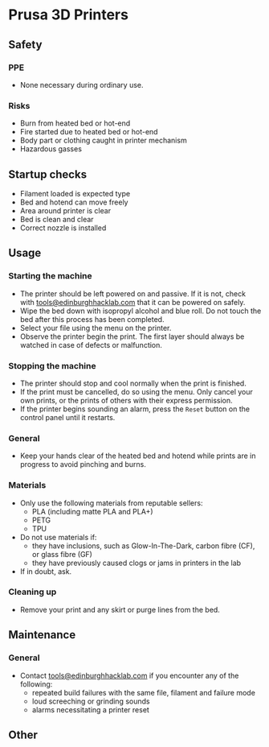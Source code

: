 # Prusa 3D Printers

<!-- There is no prescribed structure, but here is a suggestion: -->

## Safety

### PPE
* None necessary during ordinary use.

### Risks
* Burn from heated bed or hot-end
* Fire started due to heated bed or hot-end
* Body part or clothing caught in printer mechanism
* Hazardous gasses

<!-- Usually, all of the control measures in the risk assessment should be mentioned here -->

## Startup checks
* Filament loaded is expected type
* Bed and hotend can move freely
* Area around printer is clear
* Bed is clean and clear
* Correct nozzle is installed

## Usage

### Starting the machine
* The printer should be left powered on and passive. If it is not, check with tools@edinburghhacklab.com that it can be powered on safely.
* Wipe the bed down with isopropyl alcohol and blue roll. Do not touch the bed after this process has been completed.
* Select your file using the menu on the printer.
* Observe the printer begin the print. The first layer should always be watched in case of defects or malfunction.

### Stopping the machine
* The printer should stop and cool normally when the print is finished.
* If the print must be cancelled, do so using the menu. Only cancel your own prints, or the prints of others with their express permission.
* If the printer begins sounding an alarm, press the `Reset` button on the control panel until it restarts.

<!-- incl estops if necessary -->

### General
* Keep your hands clear of the heated bed and hotend while prints are in progress to avoid pinching and burns.

### Materials
* Only use the following materials from reputable sellers:
    * PLA (including matte PLA and PLA+)
    * PETG
    * TPU
* Do not use materials if:
    * they have inclusions, such as Glow-In-The-Dark, carbon fibre (CF), or glass fibre (GF)
    * they have previously caused clogs or jams in printers in the lab
* If in doubt, ask.

### Cleaning up
* Remove your print and any skirt or purge lines from the bed.

## Maintenance

### General
* Contact tools@edinburghhacklab.com if you encounter any of the following:
    * repeated build failures with the same file, filament and failure mode
    * loud screeching or grinding sounds
    * alarms necessitating a printer reset

## Other
